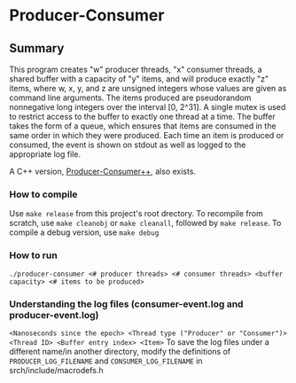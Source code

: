 Producer-Consumer
======

## Summary
This program creates "w" producer threads, "x" consumer threads, a shared buffer with a capacity of "y" items, and will produce exactly "z" items, where w, x, y, and z are unsigned integers whose values are given as command line arguments. The items produced are pseudorandom nonnegative long integers over the interval [0, 2^31]. A single mutex is used to restrict access to the buffer to exactly one thread at a time. The buffer takes the form of a queue, which ensures that items are consumed in the same order in which they were produced. Each time an item is produced or consumed, the event is shown on stdout as well as logged to the appropriate log file.

A C++ version, [Producer-Consumer++](https://github.com/PierceGriffiths/Producer-Consumer-Plus-Plus), also exists.

### How to compile
Use `make release` from this project's root drectory. To recompile from scratch, use `make cleanobj` or `make cleanall`, followed by `make release`.
To compile a debug version, use `make debug`

### How to run
`./producer-consumer <# producer threads> <# consumer threads> <buffer capacity> <# items to be produced>`

### Understanding the log files (consumer-event.log and producer-event.log)
`<Nanoseconds since the epoch> <Thread type ("Producer" or "Consumer")> <Thread ID> <Buffer entry index> <Item>`
To save the log files under a different name/in another directory, modify the definitions of `PRODUCER_LOG_FILENAME` and `CONSUMER_LOG_FILENAME` in srch/include/macrodefs.h
